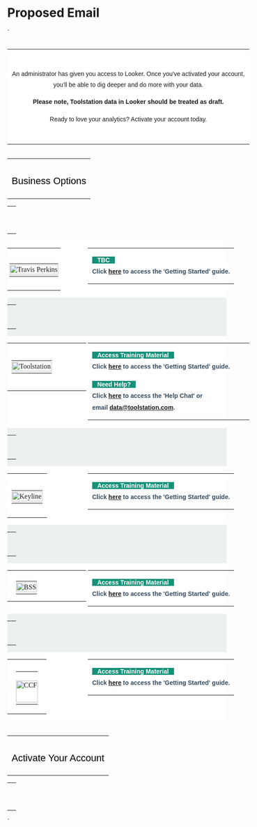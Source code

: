 # Proposed Email

`
<!-- Message -->
<div class="u-row-container" style="padding: 0px; background-color: transparent;">
<div class="u-row" style="margin: 0 auto; min-width: 320px; max-width: 556px; overflow-wrap: break-word; word-wrap: break-word; word-break: break-word; background-color: transparent;">
<div style="border-collapse: collapse; display: table; width: 100%; background-color: transparent;">
<div class="u-col u-col-100" style="max-width: 320px; min-width: 556px; display: table-cell; vertical-align: top;">
<div style="background-color: #ffffff; width: 100% !important;">
<table style="font-family: 'Playfair Display',serif;" border="0" width="100%" cellspacing="0" cellpadding="0">
<tbody>
<tr>
<td style="overflow-wrap: break-word; word-break: break-word; padding: 30px 10px; font-family: 'Playfair Display',serif;" align="left">
<div style="line-height: 180%; text-align: center; word-wrap: break-word;">
<p style="font-size: 14px; line-height: 180%; text-align: center;"><span style="font-family: arial, helvetica, sans-serif;">An administrator has given you access to Looker. Once you've activated your account, you'll be able to dig deeper and do more with your data.</span></p>
<p style="font-size: 14px; line-height: 180%; text-align: center;"><span style="font-family: arial, helvetica, sans-serif;"><strong>Please note, Toolstation data in Looker should be treated as draft.</strong></span></p>
<p style="font-size: 14px; line-height: 180%; text-align: center;"><span style="font-family: arial, helvetica, sans-serif;">Ready to love your analytics? Activate your account today.</span></p>
</div>
</td>
</tr>
</tbody>
</table>
</div>
</div>
</div>
</div>
</div>
<!-- Business Options -->
<div class="u-row-container" style="padding: 0px; background-color: transparent;">
<div class="u-row" style="margin: 0 auto; min-width: 320px; max-width: 556px; overflow-wrap: break-word; word-wrap: break-word; word-break: break-word; background-color: transparent;">
<div style="border-collapse: collapse; display: table; width: 100%; background-color: transparent;">
<div class="u-col u-col-100" style="max-width: 320px; min-width: 556px; display: table-cell; vertical-align: top;">
<div style="width: 100% !important;">
<table style="font-family: 'Playfair Display',serif;" border="0" width="100%" cellspacing="0" cellpadding="0">
<tbody>
<tr>
<td style="overflow-wrap: break-word; word-break: break-word; padding: 22px 10px 10px; font-family: 'Playfair Display',serif;" align="left">
<div style="color: #333333; line-height: 140%; text-align: left; word-wrap: break-word;">
<p style="font-size: 14px; line-height: 140%; text-align: center;"><span style="font-size: 22px; line-height: 30.8px; font-family: arial, helvetica, sans-serif; color: #000000;">Business Options</span></p>
</div>
</td>
</tr>
</tbody>
</table>
<table style="font-family: 'Playfair Display',serif;" border="0" width="100%" cellspacing="0" cellpadding="0">
<tbody>
<tr>
<td style="overflow-wrap: break-word; word-break: break-word; padding: 0px 10px 25px; font-family: 'Playfair Display',serif;" align="left">
<table style="border-collapse: collapse; table-layout: fixed; border-spacing: 0; mso-table-lspace: 0pt; mso-table-rspace: 0pt; vertical-align: top; border-top: 3px solid #01472d; -ms-text-size-adjust: 100%; -webkit-text-size-adjust: 100%;" border="0" width="10%" cellspacing="0" cellpadding="0" align="center">
<tbody>
<tr style="vertical-align: top;">
<td style="word-break: break-word; border-collapse: collapse !important; vertical-align: top; font-size: 0px; line-height: 0px; mso-line-height-rule: exactly; -ms-text-size-adjust: 100%; -webkit-text-size-adjust: 100%;">&nbsp;</td>
</tr>
</tbody>
</table>
</td>
</tr>
</tbody>
</table>
</div>
</div>
</div>
</div>
</div>
<!-- Travis Perkins -->
<div class="u-row-container" style="padding: 0px; background-color: transparent;">
<div class="u-row no-stack" style="margin: 0 auto; min-width: 320px; max-width: 556px; overflow-wrap: break-word; word-wrap: break-word; word-break: break-word; background-color: #ffffff;">
<div style="border-collapse: collapse; display: table; width: 100%; background-color: transparent;">
<div class="u-col u-col-33p33" style="max-width: 320px; min-width: 185px; display: table-cell; vertical-align: top;">
<div style="width: 100% !important;">
<table style="font-family: 'Playfair Display',serif;" border="0" width="100%" cellspacing="0" cellpadding="0">
<tbody>
<tr>
<td style="overflow-wrap: break-word; word-break: break-word; padding: 19px 5px 15px; font-family: 'Playfair Display',serif;" align="left">
<table border="0" width="100%" cellspacing="0" cellpadding="0">
<tbody>
<tr>
<td style="padding-right: 0px; padding-left: 0px;" align="center"><img style="outline: none; text-decoration: none; -ms-interpolation-mode: bicubic; clear: both; display: inline-block !important; border: none; height: auto; float: none; width: 100%; max-width: 175px;" title="Travis Perkins" src="https://www.travisperkinsplc.co.uk/sites/travis-perkins/files/infographics/travis-perkins-green-logo.jpg" alt="Travis Perkins" width="175" align="center" border="0" /></td>
</tr>
</tbody>
</table>
</td>
</tr>
</tbody>
</table>
</div>
</div>
<div class="u-col u-col-66p67" style="max-width: 320px; min-width: 371px; display: table-cell; vertical-align: top;">
<div style="width: 100% !important;">
<table style="font-family: 'Playfair Display',serif;" border="0" width="100%" cellspacing="0" cellpadding="0">
<tbody>
<tr>
<td style="overflow-wrap: break-word; word-break: break-word; padding: 0px 10px 0px; font-family: 'Playfair Display',serif;" align="left">
<div style="line-height: 190%; text-align: left; word-wrap: break-word;">
<p style="font-size: 14px; line-height: 190%;"><span style="font-family: arial, helvetica, sans-serif; font-size: 14px; line-height: 26.6px; background-color: #169179;"><strong><span style="font-size: 14px; line-height: 26.6px; color: #ffffff; background-color: #169179;">&nbsp; &nbsp;TBC&nbsp; &nbsp;</span></strong></span><br /><span style="color: #34495e; font-family: arial, helvetica, sans-serif; font-size: 14px; line-height: 26.6px;"><strong>Click <span style="font-size: 14px; line-height: 26.6px;"><a href="https://docs.google.com/presentation/d/1Q1kRuqBOVl4lmekCnVcrZJnAsP9Jx55hji6OqLUFY4w/edit#slide=id.g10209598302_0_21" target="_blank" rel="noopener">here</a> </span></strong><strong>to access the 'Getting Started' guide.</strong></span></p>
</div>
</td>
</tr>
</tbody>
</table>
</div>
</div>
</div>
</div>
</div>
<div class="u-row-container" style="padding: 0px; background-color: transparent;">
<div class="u-row" style="margin: 0 auto; min-width: 320px; max-width: 556px; overflow-wrap: break-word; word-wrap: break-word; word-break: break-word; background-color: #ecf0f1;">
<div style="border-collapse: collapse; display: table; width: 100%; background-color: transparent;">
<div class="u-col u-col-100" style="max-width: 320px; min-width: 556px; display: table-cell; vertical-align: top;">
<div style="width: 100% !important;">
<table style="font-family: 'Playfair Display',serif;" border="0" width="100%" cellspacing="0" cellpadding="0">
<tbody>
<tr>
<td style="overflow-wrap: break-word; word-break: break-word; padding: 10px; font-family: 'Playfair Display',serif;" align="left">
<table style="border-collapse: collapse; table-layout: fixed; border-spacing: 0; mso-table-lspace: 0pt; mso-table-rspace: 0pt; vertical-align: top; border-top: 0px solid #ffffff; -ms-text-size-adjust: 100%; -webkit-text-size-adjust: 100%;" border="0" width="100%" cellspacing="0" cellpadding="0" align="center">
<tbody>
<tr style="vertical-align: top;">
<td style="word-break: break-word; border-collapse: collapse !important; vertical-align: top; font-size: 0px; line-height: 0px; mso-line-height-rule: exactly; -ms-text-size-adjust: 100%; -webkit-text-size-adjust: 100%;">&nbsp;</td>
</tr>
</tbody>
</table>
</td>
</tr>
</tbody>
</table>
</div>
</div>
</div>
</div>
</div>
<!-- Toolstation -->
<div class="u-row-container" style="padding: 0px; background-color: transparent;">
<div class="u-row no-stack" style="margin: 0 auto; min-width: 320px; max-width: 556px; overflow-wrap: break-word; word-wrap: break-word; word-break: break-word; background-color: #ffffff;">
<div style="border-collapse: collapse; display: table; width: 100%; background-color: transparent;">
<div class="u-col u-col-33p33" style="max-width: 320px; min-width: 185px; display: table-cell; vertical-align: top;">
<div style="width: 100% !important;">
<table style="font-family: 'Playfair Display', serif; height: 179px;" border="0" width="185" cellspacing="0" cellpadding="0">
<tbody>
<tr>
<td style="overflow-wrap: break-word; word-break: break-word; padding: 23px 10px; font-family: 'Playfair Display', serif; width: 160.556px;" align="left">
<table border="0" width="100%" cellspacing="0" cellpadding="0">
<tbody>
<tr>
<td style="padding-right: 0px; padding-left: 0px;" align="center"><img style="outline: none; text-decoration: none; -ms-interpolation-mode: bicubic; clear: both; display: inline-block !important; border: none; height: auto; float: none; width: 100%; max-width: 165px;" title="Toolstation" src="https://www.travisperkinsplc.co.uk/sites/travis-perkins/files/logos/ToolStation.png" alt="Toolstation" width="165" align="center" border="0" /></td>
</tr>
</tbody>
</table>
</td>
</tr>
</tbody>
</table>
</div>
</div>
<div class="u-col u-col-66p67" style="max-width: 320px; min-width: 371px; display: table-cell; vertical-align: top;">
<div style="width: 100% !important;">
<table style="font-family: 'Playfair Display',serif;" border="0" width="100%" cellspacing="0" cellpadding="0">
<tbody>
<tr>
<td style="overflow-wrap: break-word; word-break: break-word; padding: 0px 10px 0px; font-family: 'Playfair Display',serif;" align="left">
<div style="line-height: 190%; text-align: left; word-wrap: break-word;">
<p style="font-size: 14px; line-height: 190%;"><span style="font-family: arial, helvetica, sans-serif; font-size: 14px; line-height: 26.6px; background-color: #169179;"><strong><span style="font-size: 14px; line-height: 26.6px; color: #ffffff; background-color: #169179;">&nbsp; &nbsp;Access Training Material&nbsp; &nbsp;</span></strong></span><br /><span style="color: #34495e; font-family: arial, helvetica, sans-serif; font-size: 14px; line-height: 26.6px;"><strong>Click <span style="font-size: 14px; line-height: 26.6px;"><a href="https://docs.google.com/presentation/d/1Q1kRuqBOVl4lmekCnVcrZJnAsP9Jx55hji6OqLUFY4w/edit#slide=id.g10209598302_0_21" target="_blank" rel="noopener">here</a> </span></strong><strong>to access the 'Getting Started' guide.</strong></span></p>
<p style="font-size: 14px; line-height: 190%; text-align: left;"><span style="color: #34495e; font-family: arial, helvetica, sans-serif; font-size: 14px; line-height: 26.6px;"><strong><span style="font-size: 14px; line-height: 26.6px; color: #ffffff; background-color: #169179;">&nbsp; &nbsp;Need Help?&nbsp; &nbsp;</span><br />Click <a href="https://mail.google.com/chat/u/0/#chat/space/AAAAlooEmMo" target="_blank" rel="noopener">here</a> to access the 'Help Chat' or e</strong></span><span style="color: #34495e; font-family: arial, helvetica, sans-serif; font-size: 14px; line-height: 26.6px;"><strong>mail&nbsp;<a href="https://mail.google.com/mail/?view=cm&amp;fs=1&amp;to=data@toolstation.com" target="_blank" rel="noopener">data@toolstation.com</a>.</strong></span></p>
</div>
</td>
</tr>
</tbody>
</table>
</div>
</div>
</div>
</div>
</div>
<div class="u-row-container" style="padding: 0px; background-color: transparent;">
<div class="u-row" style="margin: 0 auto; min-width: 320px; max-width: 556px; overflow-wrap: break-word; word-wrap: break-word; word-break: break-word; background-color: #ecf0f1;">
<div style="border-collapse: collapse; display: table; width: 100%; background-color: transparent;">
<div class="u-col u-col-100" style="max-width: 320px; min-width: 556px; display: table-cell; vertical-align: top;">
<div style="width: 100% !important;">
<table style="font-family: 'Playfair Display',serif;" border="0" width="100%" cellspacing="0" cellpadding="0">
<tbody>
<tr>
<td style="overflow-wrap: break-word; word-break: break-word; padding: 10px; font-family: 'Playfair Display',serif;" align="left">
<table style="border-collapse: collapse; table-layout: fixed; border-spacing: 0; mso-table-lspace: 0pt; mso-table-rspace: 0pt; vertical-align: top; border-top: 0px solid #ffffff; -ms-text-size-adjust: 100%; -webkit-text-size-adjust: 100%;" border="0" width="100%" cellspacing="0" cellpadding="0" align="center">
<tbody>
<tr style="vertical-align: top;">
<td style="word-break: break-word; border-collapse: collapse !important; vertical-align: top; font-size: 0px; line-height: 0px; mso-line-height-rule: exactly; -ms-text-size-adjust: 100%; -webkit-text-size-adjust: 100%;">&nbsp;</td>
</tr>
</tbody>
</table>
</td>
</tr>
</tbody>
</table>
</div>
</div>
</div>
</div>
</div>
<!-- Keyline -->
<div class="u-row-container" style="padding: 0px; background-color: transparent;">
<div class="u-row no-stack" style="margin: 0 auto; min-width: 320px; max-width: 556px; overflow-wrap: break-word; word-wrap: break-word; word-break: break-word; background-color: #ffffff;">
<div style="border-collapse: collapse; display: table; width: 100%; background-color: transparent;">
<div class="u-col u-col-33p33" style="max-width: 320px; min-width: 185px; display: table-cell; vertical-align: top;">
<div style="width: 100% !important;">
<table style="font-family: 'Playfair Display',serif;" border="0" width="100%" cellspacing="0" cellpadding="0">
<tbody>
<tr>
<td style="overflow-wrap: break-word; word-break: break-word; padding: 22px 10px 16px; font-family: 'Playfair Display',serif;" align="left">
<table border="0" width="100%" cellspacing="0" cellpadding="0">
<tbody>
<tr>
<td style="padding-right: 0px; padding-left: 0px;" align="center"><img style="outline: none; text-decoration: none; -ms-interpolation-mode: bicubic; clear: both; display: inline-block !important; border: none; height: auto; float: none; width: 100%; max-width: 165px;" title="Keyline" src="https://www.travisperkinsplc.co.uk/sites/travis-perkins/files/logos/Keyline.png" alt="Keyline" width="165" align="center" border="0" /></td>
</tr>
</tbody>
</table>
</td>
</tr>
</tbody>
</table>
</div>
</div>
<div class="u-col u-col-66p67" style="max-width: 320px; min-width: 371px; display: table-cell; vertical-align: top;">
<div style="width: 100% !important;">
<table style="font-family: 'Playfair Display',serif;" border="0" width="100%" cellspacing="0" cellpadding="0">
<tbody>
<tr>
<td style="overflow-wrap: break-word; word-break: break-word; padding: 0px 10px 0px; font-family: 'Playfair Display',serif;" align="left">
<div style="line-height: 190%; text-align: left; word-wrap: break-word;">
<p style="font-size: 14px; line-height: 190%;"><span style="font-family: arial, helvetica, sans-serif; font-size: 14px; line-height: 26.6px; background-color: #169179;"><strong><span style="font-size: 14px; line-height: 26.6px; color: #ffffff; background-color: #169179;">&nbsp; &nbsp;Access Training Material&nbsp; &nbsp;</span></strong></span><br /><span style="color: #34495e; font-family: arial, helvetica, sans-serif; font-size: 14px; line-height: 26.6px;"><strong>Click <span style="font-size: 14px; line-height: 26.6px;"><a href="https://docs.google.com/presentation/d/1Q1kRuqBOVl4lmekCnVcrZJnAsP9Jx55hji6OqLUFY4w/edit#slide=id.g10209598302_0_21" target="_blank" rel="noopener">here</a> </span></strong><strong>to access the 'Getting Started' guide.</strong></span></p>
</div>
</td>
</tr>
</tbody>
</table>
</div>
</div>
</div>
</div>
</div>
<div class="u-row-container" style="padding: 0px; background-color: transparent;">
<div class="u-row" style="margin: 0 auto; min-width: 320px; max-width: 556px; overflow-wrap: break-word; word-wrap: break-word; word-break: break-word; background-color: #ecf0f1;">
<div style="border-collapse: collapse; display: table; width: 100%; background-color: transparent;">
<div class="u-col u-col-100" style="max-width: 320px; min-width: 556px; display: table-cell; vertical-align: top;">
<div style="width: 100% !important;">
<table style="font-family: 'Playfair Display',serif;" border="0" width="100%" cellspacing="0" cellpadding="0">
<tbody>
<tr>
<td style="overflow-wrap: break-word; word-break: break-word; padding: 10px; font-family: 'Playfair Display',serif;" align="left">
<table style="border-collapse: collapse; table-layout: fixed; border-spacing: 0; mso-table-lspace: 0pt; mso-table-rspace: 0pt; vertical-align: top; border-top: 0px solid #ffffff; -ms-text-size-adjust: 100%; -webkit-text-size-adjust: 100%;" border="0" width="100%" cellspacing="0" cellpadding="0" align="center">
<tbody>
<tr style="vertical-align: top;">
<td style="word-break: break-word; border-collapse: collapse !important; vertical-align: top; font-size: 0px; line-height: 0px; mso-line-height-rule: exactly; -ms-text-size-adjust: 100%; -webkit-text-size-adjust: 100%;">&nbsp;</td>
</tr>
</tbody>
</table>
</td>
</tr>
</tbody>
</table>
</div>
</div>
</div>
</div>
</div>
<!-- BSS -->
<div class="u-row-container" style="padding: 0px; background-color: transparent;">
<div class="u-row no-stack" style="margin: 0 auto; min-width: 320px; max-width: 556px; overflow-wrap: break-word; word-wrap: break-word; word-break: break-word; background-color: #ffffff;">
<div style="border-collapse: collapse; display: table; width: 100%; background-color: transparent;">
<div class="u-col u-col-33p33" style="max-width: 320px; min-width: 185px; display: table-cell; vertical-align: top;">
<div style="width: 100% !important;">
<table style="font-family: 'Playfair Display', serif; height: 84px;" border="0" width="185" cellspacing="0" cellpadding="0">
<tbody>
<tr>
<td style="overflow-wrap: break-word; word-break: break-word; padding: 8px 20px 0px; font-family: 'Playfair Display', serif; width: 140.556px;" align="left">
<table border="0" width="100%" cellspacing="0" cellpadding="0">
<tbody>
<tr>
<td style="padding-right: 0px; padding-left: 0px;" align="center"><img style="outline: none; text-decoration: none; -ms-interpolation-mode: bicubic; clear: both; display: inline-block !important; border: none; height: auto; float: none; width: 100%; max-width: 145px;" title="BSS" src="https://www.travisperkinsplc.co.uk/sites/travis-perkins/files/logos/BSS.png" alt="BSS" width="145" align="center" border="0" /></td>
</tr>
</tbody>
</table>
</td>
</tr>
</tbody>
</table>
</div>
</div>
<div class="u-col u-col-66p67" style="max-width: 320px; min-width: 371px; display: table-cell; vertical-align: top;">
<div style="width: 100% !important;">
<table style="font-family: 'Playfair Display',serif;" border="0" width="100%" cellspacing="0" cellpadding="0">
<tbody>
<tr>
<td style="overflow-wrap: break-word; word-break: break-word; padding: 0px 10px 0px; font-family: 'Playfair Display',serif;" align="left">
<div style="line-height: 190%; text-align: left; word-wrap: break-word;">
<p style="font-size: 14px; line-height: 190%;"><span style="font-family: arial, helvetica, sans-serif; font-size: 14px; line-height: 26.6px; background-color: #169179;"><strong><span style="font-size: 14px; line-height: 26.6px; color: #ffffff; background-color: #169179;">&nbsp; &nbsp;Access Training Material&nbsp; &nbsp;</span></strong></span><br /><span style="color: #34495e; font-family: arial, helvetica, sans-serif; font-size: 14px; line-height: 26.6px;"><strong>Click <span style="font-size: 14px; line-height: 26.6px;"><a href="https://docs.google.com/presentation/d/1Q1kRuqBOVl4lmekCnVcrZJnAsP9Jx55hji6OqLUFY4w/edit#slide=id.g10209598302_0_21" target="_blank" rel="noopener">here</a> </span></strong><strong>to access the 'Getting Started' guide.</strong></span></p>
</div>
</td>
</tr>
</tbody>
</table>
</div>
</div>
</div>
</div>
</div>
<div class="u-row-container" style="padding: 0px; background-color: transparent;">
<div class="u-row" style="margin: 0 auto; min-width: 320px; max-width: 556px; overflow-wrap: break-word; word-wrap: break-word; word-break: break-word; background-color: #ecf0f1;">
<div style="border-collapse: collapse; display: table; width: 100%; background-color: transparent;">
<div class="u-col u-col-100" style="max-width: 320px; min-width: 556px; display: table-cell; vertical-align: top;">
<div style="width: 100% !important;">
<table style="font-family: 'Playfair Display',serif;" border="0" width="100%" cellspacing="0" cellpadding="0">
<tbody>
<tr>
<td style="overflow-wrap: break-word; word-break: break-word; padding: 10px; font-family: 'Playfair Display',serif;" align="left">
<table style="border-collapse: collapse; table-layout: fixed; border-spacing: 0; mso-table-lspace: 0pt; mso-table-rspace: 0pt; vertical-align: top; border-top: 0px solid #ffffff; -ms-text-size-adjust: 100%; -webkit-text-size-adjust: 100%;" border="0" width="100%" cellspacing="0" cellpadding="0" align="center">
<tbody>
<tr style="vertical-align: top;">
<td style="word-break: break-word; border-collapse: collapse !important; vertical-align: top; font-size: 0px; line-height: 0px; mso-line-height-rule: exactly; -ms-text-size-adjust: 100%; -webkit-text-size-adjust: 100%;">&nbsp;</td>
</tr>
</tbody>
</table>
</td>
</tr>
</tbody>
</table>
</div>
</div>
</div>
</div>
</div>
<!-- CCF -->
<div class="u-row-container" style="padding: 0px; background-color: transparent;">
<div class="u-row no-stack" style="margin: 0 auto; min-width: 320px; max-width: 556px; overflow-wrap: break-word; word-wrap: break-word; word-break: break-word; background-color: #ffffff;">
<div style="border-collapse: collapse; display: table; width: 100%; background-color: transparent;">
<div class="u-col u-col-33p33" style="max-width: 320px; min-width: 185px; display: table-cell; vertical-align: top;">
<div style="width: 100% !important;">
<table style="font-family: 'Playfair Display',serif;" border="0" width="100%" cellspacing="0" cellpadding="0">
<tbody>
<tr>
<td style="overflow-wrap: break-word; word-break: break-word; padding: 11px 20px 5px; font-family: 'Playfair Display',serif;" align="left">
<table border="0" width="100%" cellspacing="0" cellpadding="0">
<tbody>
<tr>
<td style="padding-right: 0px; padding-left: 0px; padding-top: 20px;" align="center"><img style="outline: none; text-decoration: none; -ms-interpolation-mode: bicubic; clear: both; display: inline-block !important; border: none; height: 50px; float: none; width: 100%; max-width: 145px;" title="CCF" src="https://www.travisperkinsplc.co.uk/sites/travis-perkins/files/infographics/ccf-open-logo_0.png" alt="CCF" width="145" align="center" border="0" /></td>
</tr>
</tbody>
</table>
</td>
</tr>
</tbody>
</table>
</div>
</div>
<div class="u-col u-col-66p67" style="max-width: 320px; min-width: 371px; display: table-cell; vertical-align: top;">
<div style="width: 100% !important;">
<table style="font-family: 'Playfair Display',serif;" border="0" width="100%" cellspacing="0" cellpadding="0">
<tbody>
<tr>
<td style="overflow-wrap: break-word; word-break: break-word; padding: 0px 10px 0px; font-family: 'Playfair Display',serif;" align="left">
<div style="line-height: 190%; text-align: left; word-wrap: break-word;">
<p style="font-size: 14px; line-height: 190%;"><span style="font-family: arial, helvetica, sans-serif; font-size: 14px; line-height: 26.6px; background-color: #169179;"><strong><span style="font-size: 14px; line-height: 26.6px; color: #ffffff; background-color: #169179;">&nbsp; &nbsp;Access Training Material&nbsp; &nbsp;</span></strong></span><br /><span style="color: #34495e; font-family: arial, helvetica, sans-serif; font-size: 14px; line-height: 26.6px;"><strong>Click <span style="font-size: 14px; line-height: 26.6px;"><a href="https://docs.google.com/presentation/d/1Q1kRuqBOVl4lmekCnVcrZJnAsP9Jx55hji6OqLUFY4w/edit#slide=id.g10209598302_0_21" target="_blank" rel="noopener">here</a> </span></strong><strong>to access the 'Getting Started' guide.</strong></span></p>
</div>
</td>
</tr>
</tbody>
</table>
</div>
</div>
</div>
</div>
</div>
<div class="u-row-container" style="padding: 0px; background-color: transparent;">&nbsp;</div>
<!-- Activate Your Account -->
<div class="u-row-container" style="padding: 0px; background-color: transparent;">
<div class="u-row" style="margin: 0 auto; min-width: 320px; max-width: 556px; overflow-wrap: break-word; word-wrap: break-word; word-break: break-word; background-color: transparent;">
<div style="border-collapse: collapse; display: table; width: 100%; background-color: transparent;">
<div class="u-col u-col-100" style="max-width: 320px; min-width: 556px; display: table-cell; vertical-align: top;">
<div style="width: 100% !important;">
<table style="font-family: 'Playfair Display',serif;" border="0" width="100%" cellspacing="0" cellpadding="0">
<tbody>
<tr>
<td style="overflow-wrap: break-word; word-break: break-word; padding: 22px 10px 10px; font-family: 'Playfair Display',serif;" align="left">
<div style="color: #333333; line-height: 140%; text-align: left; word-wrap: break-word;">
<p style="font-size: 14px; line-height: 140%; text-align: center;"><span style="font-size: 22px; line-height: 30.8px; font-family: arial, helvetica, sans-serif; color: #000000;">Activate Your Account</span></p>
</div>
</td>
</tr>
</tbody>
</table>
<table style="font-family: 'Playfair Display',serif;" border="0" width="100%" cellspacing="0" cellpadding="0">
<tbody>
<tr>
<td style="overflow-wrap: break-word; word-break: break-word; padding: 0px 10px 25px; font-family: 'Playfair Display',serif;" align="left">
<table style="border-collapse: collapse; table-layout: fixed; border-spacing: 0; mso-table-lspace: 0pt; mso-table-rspace: 0pt; vertical-align: top; border-top: 3px solid #01472d; -ms-text-size-adjust: 100%; -webkit-text-size-adjust: 100%;" border="0" width="10%" cellspacing="0" cellpadding="0" align="center">
<tbody>
<tr style="vertical-align: top;">
<td style="word-break: break-word; border-collapse: collapse !important; vertical-align: top; font-size: 0px; line-height: 0px; mso-line-height-rule: exactly; -ms-text-size-adjust: 100%; -webkit-text-size-adjust: 100%;">&nbsp;</td>
</tr>
</tbody>
</table>
</td>
</tr>
</tbody>
</table>
</div>
</div>
</div>
</div>
</div>
`
